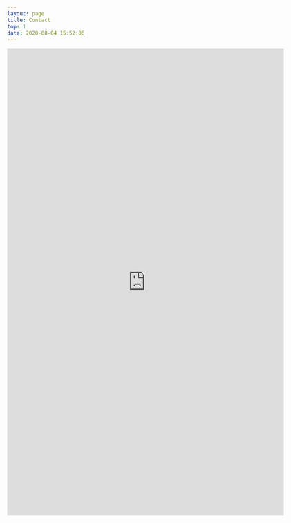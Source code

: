 ```yaml
---
layout: page
title: Contact
top: 1
date: 2020-08-04 15:52:06
---
```

<div class="flex justify-center my-8">
   <iframe class="" src="https://docs.google.com/forms/d/e/1FAIpQLSdrfxY3WBFg_KKEzHUzknIm9HPozcv_AP1KmYWjWPAWY5Dd5Q/viewform?embedded=true" width="640" height="1080" frameborder="0" marginheight="0" marginwidth="0">Loading…</iframe>
</div>